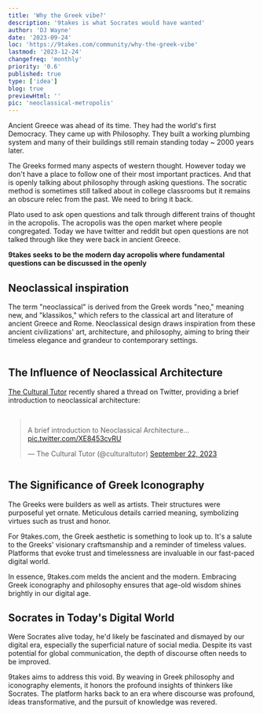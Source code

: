 ```yaml
---
title: 'Why the Greek vibe?'
description: '9takes is what Socrates would have wanted'
author: 'DJ Wayne'
date: '2023-09-24'
loc: 'https://9takes.com/community/why-the-greek-vibe'
lastmod: '2023-12-24'
changefreq: 'monthly'
priority: '0.6'
published: true
type: ['idea']
blog: true
previewHtml: ''
pic: 'neoclassical-metropolis'
---
```


<script>
	import  PopCard  from "$lib/components/atoms/PopCard.svelte";
</script>

<p class="firstLetter">Ancient Greece was ahead of its time. They had the world's first Democracy. They came up with Philosophy. They built a working plumbing system and many of their buildings still remain standing today ~ 2000 years later.</p>

The Greeks formed many aspects of western thought. However today we don't have a place to follow one of their most important practices. And that is openly talking about philosophy through asking questions. The socratic method is sometimes still talked about in college classrooms but it remains an obscure relec from the past. We need to bring it back.

Plato used to ask open questions and talk through different trains of thought in the acropolis. The acropolis was the open market where people congregated. Today we have twitter and reddit but open questions are not talked through like they were back in ancient Greece.

**9takes seeks to be the modern day acropolis where fundamental questions can be discussed in the openly**

## Neoclassical inspiration

The term "neoclassical" is derived from the Greek words "neo," meaning new, and "klassikos," which refers to the classical art and literature of ancient Greece and Rome. Neoclassical design draws inspiration from these ancient civilizations' art, architecture, and philosophy, aiming to bring their timeless elegance and grandeur to contemporary settings.

<div
	style="display: flex;
    justify-content: center;
margin: 1rem 0;"
>
 <PopCard
		image={`/blogs/neoclassical-metropolis.webp`}
		showIcon={false}
		tint={false}
		displayText=""
		altText="neoclassical metropolis"
		subtext=""
	/>
</div>

<!-- ## see thread by the [cultural tutor](https://twitter.com/culturaltutor) -->

## The Influence of Neoclassical Architecture

[The Cultural Tutor](https://twitter.com/culturaltutor) recently shared a thread on Twitter, providing a brief introduction to neoclassical architecture:

<div style="display: flex;
    justify-content: center;
    margin: 1rem 0;"
>
<blockquote class="twitter-tweet"><p lang="en" dir="ltr">A brief introduction to Neoclassical Architecture... <a class="external-link" target="_blank" rel="noreferrer" href="https://t.co/XE8453cvRU">pic.twitter.com/XE8453cvRU</a></p>&mdash; The Cultural Tutor (@culturaltutor) <a href="https://twitter.com/culturaltutor/status/1705236124581404929?ref_src=twsrc%5Etfw">September 22, 2023</a></blockquote> <script async src="https://platform.twitter.com/widgets.js" charset="utf-8"></script>

</div>

<!-- see thread for the cultural tutor -->

<!-- If Socrates was alive today he would be flabbergasted by social media. So much potential just squandered.

9takes is what Socrates would have wanted. We honor Socrates and the great greek philosophers by displaying the things that they might have looked at during their time.

The greeks built stuff to last. It was ornate and detailed.  -->

## The Significance of Greek Iconography

The Greeks were builders as well as artists. Their structures were purposeful yet ornate. Meticulous details carried meaning, symbolizing virtues such as trust and honor.

For 9takes.com, the Greek aesthetic is something to look up to. It's a salute to the Greeks' visionary craftsmanship and a reminder of timeless values. Platforms that evoke trust and timelessness are invaluable in our fast-paced digital world.

In essence, 9takes.com melds the ancient and the modern. Embracing Greek iconography and philosophy ensures that age-old wisdom shines brightly in our digital age.

## Socrates in Today's Digital World

Were Socrates alive today, he'd likely be fascinated and dismayed by our digital era, especially the superficial nature of social media. Despite its vast potential for global communication, the depth of discourse often needs to be improved.

9takes aims to address this void. By weaving in Greek philosophy and iconography elements, it honors the profound insights of thinkers like Socrates. The platform harks back to an era where discourse was profound, ideas transformative, and the pursuit of knowledge was revered.

<style lang="scss">
</style>
